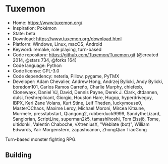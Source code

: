 # Tuxemon

- Home: https://www.tuxemon.org/
- Inspiration: Pokémon
- State: beta
- Download: https://www.tuxemon.org/download.html
- Platform: Windows, Linux, macOS, Android
- Keyword: remake, role playing, turn-based
- Code repository: https://github.com/Tuxemon/Tuxemon.git (@created 2014, @stars 734, @forks 164)
- Code language: Python
- Code license: GPL-3.0
- Code dependency: neteria, Pillow, pygame, PyTMX
- Developer: Adam Chevalier, Andrew Hong, Andrzej Bylicki, Andy Bylicki, boredom101, Carlos Ramos Carreño, Charlie Murphy, chiefexb, Clonewayx, Daniel VJ, David, Dennis Payne, Derek J. Clark, dtdannen, dulsi, freshreplicant, Giorgio, Houston Hare, Hugop, hyperdriveguy, IBPX, Keri Zane Volans, Kurt Stine, Leif Theden, luckymouse0, MasterOChaos, Maxime Leroy, Michael Moroni, Mircea Kitsune, Murmele, presstabstart, Qiangong2, rubberduck9999, SandytheLizard, Sanglorian, ScriptLine, superman2k5, tamashihoshi, Tom Elssjö, Tome, ultidonki, Valentin Chaboche, vXtreniusX, "Weblate (bot)", William Edwards, Yair Morgenstern, zapashcanon, ZhongQian TiaoGong

Turn-based monster fighting RPG.

## Building
